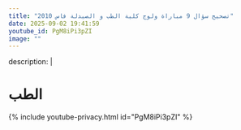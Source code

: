 ```yaml
---
title: "تصحيح سؤال 9 مباراة ولوج كلية الطب و الصيدلة فاس 2010"
date: 2025-09-02 19:41:59 
youtube_id: PgM8iPi3pZI
image: ""
---
```

description: |
  # الطب
{% include youtube-privacy.html id="PgM8iPi3pZI" %}

